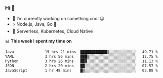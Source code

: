 ### Hi 👋

<!--
**nodejh/nodejh** is a ✨ _special_ ✨ repository because its `README.md` (this file) appears on your GitHub profile.

Here are some ideas to get you started:

- 🔭 I’m currently working on ...
- 🌱 I’m currently learning ...
- 👯 I’m looking to collaborate on ...
- 🤔 I’m looking for help with ...
- 💬 Ask me about ...
- 📫 How to reach me: ...
- 😄 Pronouns: ...
- ⚡ Fun fact: ...
-->

- 🔭 I’m currently working on something cool :wink:
- ⚡ Node.js, Java, Go :thought_balloon:
- 🤖 Serverless, Kubernetes, Cloud Native

📊 **This week I spent my time on**

<!--START_SECTION:waka-->

```txt
Java              15 hrs 21 mins  ████████████▒░░░░░░░░░░░░   49.71 %
YAML              3 hrs 56 mins   ███▒░░░░░░░░░░░░░░░░░░░░░   12.75 %
Python            3 hrs 26 mins   ██▓░░░░░░░░░░░░░░░░░░░░░░   11.13 %
JSON              2 hrs 20 mins   ██░░░░░░░░░░░░░░░░░░░░░░░   07.57 %
JavaScript        1 hr 48 mins    █▒░░░░░░░░░░░░░░░░░░░░░░░   05.88 %
```

<!--END_SECTION:waka-->


<!--
:traffic_light: **Visitors**

![visitors](https://visitor-badge.glitch.me/badge?page_id=nodejh.nodejh)
-->
